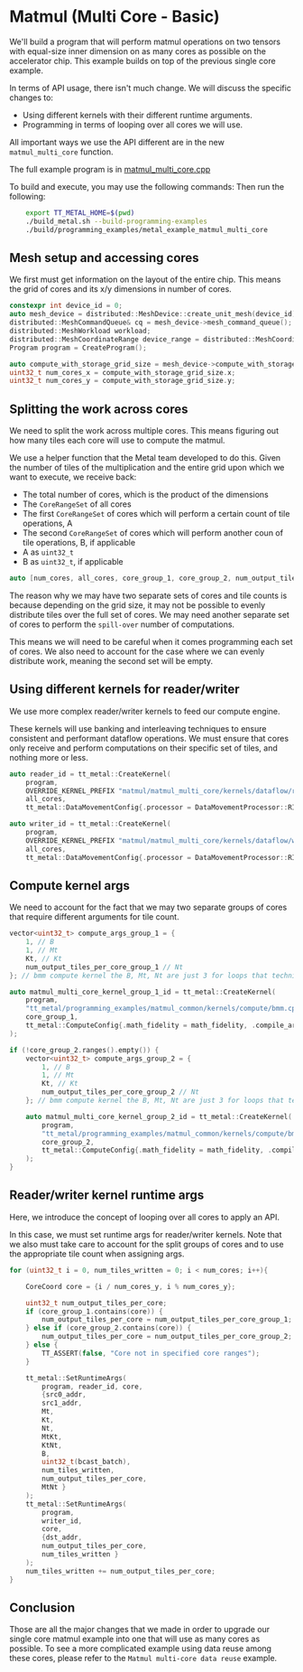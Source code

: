 # Matmul (Multi Core -  Basic)

We'll build a program that will perform matmul operations on two tensors with equal-size inner dimension on as many cores as possible on the accelerator chip. This example builds on top of the previous single core example.

In terms of API usage, there isn\'t much change. We will discuss the specific changes to:

-   Using different kernels with their different runtime arguments.
-   Programming in terms of looping over all cores we will use.

All important ways we use the API different are in the new `matmul_multi_core` function.

The full example program is in [matmul_multi_core.cpp](../../../tt_metal/programming_examples/matmul_multi_core/matmul_multi_core.cpp)

To build and execute, you may use the following commands:
Then run the following:
```bash
    export TT_METAL_HOME=$(pwd)
    ./build_metal.sh --build-programming-examples
    ./build/programming_examples/metal_example_matmul_multi_core
```
## Mesh setup and accessing cores

We first must get information on the layout of the entire chip. This means the grid of cores and its x/y dimensions in number of cores.

``` cpp
constexpr int device_id = 0;
auto mesh_device = distributed::MeshDevice::create_unit_mesh(device_id);
distributed::MeshCommandQueue& cq = mesh_device->mesh_command_queue();
distributed::MeshWorkload workload;
distributed::MeshCoordinateRange device_range = distributed::MeshCoordinateRange(mesh_device->shape());
Program program = CreateProgram();

auto compute_with_storage_grid_size = mesh_device->compute_with_storage_grid_size();
uint32_t num_cores_x = compute_with_storage_grid_size.x;
uint32_t num_cores_y = compute_with_storage_grid_size.y;
```

## Splitting the work across cores

We need to split the work across multiple cores. This means figuring out how many tiles each core will use to compute the matmul.

We use a helper function that the Metal team developed to do this. Given the number of tiles of the multiplication and the entire grid upon which we want to execute, we receive back:

-   The total number of cores, which is the product of the dimensions
-   The `CoreRangeSet` of all cores
-   The first `CoreRangeSet` of cores which will perform a certain count of tile operations, A
-   The second `CoreRangeSet` of cores which will perform another coun of tile operations, B, if applicable
-   A as `uint32_t`
-   B as `uint32_t`, if applicable

``` cpp
auto [num_cores, all_cores, core_group_1, core_group_2, num_output_tiles_per_core_group_1, num_output_tiles_per_core_group_2] = split_work_to_cores(compute_with_storage_grid_size, num_output_tiles_total);
```

The reason why we may have two separate sets of cores and tile counts is because depending on the grid size, it may not be possible to evenly distribute tiles over the full set of cores. We may need another separate set of cores to perform the `spill-over` number of computations.

This means we will need to be careful when it comes programming each set of cores. We also need to account for the case where we can evenly distribute work, meaning the second set will be empty.

## Using different kernels for reader/writer

We use more complex reader/writer kernels to feed our compute engine.

These kernels will use banking and interleaving techniques to ensure consistent and performant dataflow operations. We must ensure that cores only receive and perform computations on their specific set of tiles, and nothing more or less.

``` cpp
auto reader_id = tt_metal::CreateKernel(
    program,
    OVERRIDE_KERNEL_PREFIX "matmul/matmul_multi_core/kernels/dataflow/reader_mm_output_tiles_partitioned.cpp",
    all_cores,
    tt_metal::DataMovementConfig{.processor = DataMovementProcessor::RISCV_1, .noc = NOC::RISCV_1_default, .compile_args = reader_compile_time_args});

auto writer_id = tt_metal::CreateKernel(
    program,
    OVERRIDE_KERNEL_PREFIX "matmul/matmul_multi_core/kernels/dataflow/writer_unary_interleaved_start_id.cpp",
    all_cores,
    tt_metal::DataMovementConfig{.processor = DataMovementProcessor::RISCV_0, .noc = NOC::RISCV_0_default, .compile_args = writer_compile_time_args});
```

## Compute kernel args

We need to account for the fact that we may two separate groups of cores that require different arguments for tile count.

``` cpp
vector<uint32_t> compute_args_group_1 = {
    1, // B
    1, // Mt
    Kt, // Kt
    num_output_tiles_per_core_group_1 // Nt
}; // bmm compute kernel the B, Mt, Nt are just 3 for loops that technically act as 1 large loop, so only set Nt for simplicity

auto matmul_multi_core_kernel_group_1_id = tt_metal::CreateKernel(
    program,
    "tt_metal/programming_examples/matmul_common/kernels/compute/bmm.cpp",
    core_group_1,
    tt_metal::ComputeConfig{.math_fidelity = math_fidelity, .compile_args = compute_args_group_1}
);

if (!core_group_2.ranges().empty()) {
    vector<uint32_t> compute_args_group_2 = {
        1, // B
        1, // Mt
        Kt, // Kt
        num_output_tiles_per_core_group_2 // Nt
    }; // bmm compute kernel the B, Mt, Nt are just 3 for loops that technically act as 1 large loop, so only set Nt for simplicity

    auto matmul_multi_core_kernel_group_2_id = tt_metal::CreateKernel(
        program,
        "tt_metal/programming_examples/matmul_common/kernels/compute/bmm.cpp",
        core_group_2,
        tt_metal::ComputeConfig{.math_fidelity = math_fidelity, .compile_args = compute_args_group_2}
    );
}
```

## Reader/writer kernel runtime args

Here, we introduce the concept of looping over all cores to apply an API.

In this case, we must set runtime args for reader/writer kernels. Note that we also must take care to account for the split groups of cores and to use the appropriate tile count when assigning args.

``` cpp
for (uint32_t i = 0, num_tiles_written = 0; i < num_cores; i++){

    CoreCoord core = {i / num_cores_y, i % num_cores_y};

    uint32_t num_output_tiles_per_core;
    if (core_group_1.contains(core)) {
        num_output_tiles_per_core = num_output_tiles_per_core_group_1;
    } else if (core_group_2.contains(core)) {
        num_output_tiles_per_core = num_output_tiles_per_core_group_2;
    } else {
        TT_ASSERT(false, "Core not in specified core ranges");
    }

    tt_metal::SetRuntimeArgs(
        program, reader_id, core,
        {src0_addr,
        src1_addr,
        Mt,
        Kt,
        Nt,
        MtKt,
        KtNt,
        B,
        uint32_t(bcast_batch),
        num_tiles_written,
        num_output_tiles_per_core,
        MtNt }
    );
    tt_metal::SetRuntimeArgs(
        program,
        writer_id,
        core,
        {dst_addr,
        num_output_tiles_per_core,
        num_tiles_written }
    );
    num_tiles_written += num_output_tiles_per_core;
}
```

## Conclusion

Those are all the major changes that we made in order to upgrade our single core matmul example into one that will use as many cores as possible. To see a more complicated example using data reuse among these cores, please refer to the `Matmul multi-core data reuse` example.
